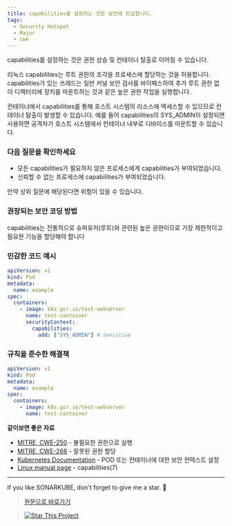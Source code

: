 ```yaml
---
title: capabilities를 설정하는 것은 보안에 민감합니다.
tags:
  - Security Hotspot
  - Major
  - cwe
---
```


capabilities를 설정하는 것은 권한 상승 및 컨테이너 탈출로 이어질 수 있습니다.

리눅스 capabilities는 루트 권한의 조각을 프로세스에 할당하는 것을 허용합니다. capabilities가 있는 쓰레드는 일반 커널 보안 검사를 바이패스하여 추가 루트 권한 없이 디렉터리에 장치를 마운트하는 것과 같은 높은 권한 작업을 실행합니다.

컨테이너에서 capabilities를 통해 호스트 시스템의 리소스에 액세스할 수 있으므로 컨테이너 탈출이 발생할 수 있습니다. 예를 들어 capabilities의 SYS_ADMIN이 설정되면 사용하면 공격자가 호스트 시스템에서 컨테이너 내부로 디바이스를 마운트할 수 있습니다.

### 다음 질문을 확인하세요

- 모든 capabilities가 필요하지 않은 프로세스에게 capabilities가 부여되었습니다.
- 신뢰할 수 없는 프로세스에 capabilities가 부여되었습니다.

만약 상위 질문에 해당된다면 위험이 있을 수 있습니다.

### 권장되는 보안 코딩 방법

capabilities는 전통적으로 슈퍼유저(루트)와 관련된 높은 권한이므로 가장 제한적이고 필요한 기능을 할당해야 합니다

### 민감한 코드 예시

```yaml
apiVersion: v1
kind: Pod
metadata:
  name: example
spec:
  containers:
    - image: k8s.gcr.io/test-webserver
      name: test-container
      securityContext:
        capabilities:
          add: ["SYS_ADMIN"] # Sensitive
```

### 규칙을 준수한 해결책

```yaml
apiVersion: v1
kind: Pod
metadata:
  name: example
spec:
  containers:
    - image: k8s.gcr.io/test-webserver
      name: test-container
```

**같이보면 좋은 자료**

- [MITRE, CWE-250](https://cwe.mitre.org/data/definitions/250) - 불필요한 권한으로 실행
- [MITRE, CWE-266](https://cwe.mitre.org/data/definitions/266) - 잘못된 권한 할당
- [Kubernetes Documentation](https://kubernetes.io/docs/tasks/configure-pod-container/security-context/) - POD 또는 컨테이너에 대한 보안 컨텍스트 설정
- [Linux manual page](https://man7.org/linux/man-pages/man7/capabilities.7.html) - capabilities(7)

---

If you like SONARKUBE, don't forget to give me a star. :star2:

> [원문으로 바로가기](https://rules.sonarsource.com/kubernetes/RSPEC-5849)

> [![Star This Project](https://img.shields.io/github/stars/kantabile/sonarkube.svg?label=Stars&style=social)](https://github.com/kantabile/sonarkube)
